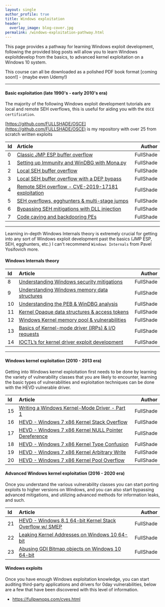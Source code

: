 ```yaml
---
layout: single
author_profile: true
title: Windows exploitation
header:
  overlay_image: blog-cover.jpg
permalink: /windows-exploitation-pathway.html
---
```


This page provides a pathway for learning Windows exploit development, following the provided blog posts will allow you to learn Windows exploitdevelop from the basics, to advanced kernel exploitation on a Windows 10 system.

This course can all be downloaded as a polished PDF book format [coming soon!] - (maybe even Udemy!)

----

#### Basic exploitation (late 1990's - early 2010's era)

The majority of the following Windows exploit development tutorials are local and remote SEH overflows, this is useful for aiding you with the `OSCE certification`. 

[https://github.com/FULLSHADE/OSCE](https://github.com/FULLSHADE/OSCE) is my repository with over 25 from scratch written exploits

| Id | Article | Author  |
|:---|:--------|--------:|
| 0 | [Classic JMP ESP buffer overflow](/) | FullShade |
| 1 | [Setting up Immunity and WinDBG with Mona.py](https://fullpwnops.com/immunity-windbg-mona/) | FullShade |
| 2 | [Local SEH buffer overflow]() | FullShade |
| 3 | [Local SEH buffer overflow with a DEP bypass]() | FullShade |
| 4 | [Remote SEH overflow - CVE-2019-17181 exploitation](https://fullpwnops.com/CVE-2019-17181-intrasrv-writeup/) | FullShade |
| 5 | [SEH overflows, egghunters & multi-stage jumps]() | FullShade |
| 6 | [Bypassing SEH mitigations with DLL injection](https://fullpwnops.com/nullbytebypass/) | FullShade |
| 7 | [Code caving and backdooring PEs](https://fullpwnops.com/code-caving/) | FullShade |

----

Learning in-depth Windows Internals theory is extremely crucial for getting into any sort of Windows exploit development past the basics (JMP ESP, SEH, egghunters, etc.) I can't recommend `Windows Internals` from Pavel Yosifovich more.

#### Windows Internals theory 

| Id | Article | Author  |
|:---|:--------|--------:|
| 8 | [Understanding Windows security mitigations](https://fullpwnops.com/Understanding-Exploit-mitigations/) | FullShade |
| 9 | [Understanding Windows memory data structures](https://fullpwnops.com/Stack-heaps-memory/) | FullShade |
| 10 | [Understanding the PEB & WinDBG analysis](https://fullpwnops.com/PEB-analysis-exploitation/) | FullShade |
| 11 | [Kernel Opaque data structures & access tokens](https://fullpwnops.com/token-manipulation-privs/) | FullShade |
| 12 | [Windows Kernel memory pool & vulnerabilities](https://fullpwnops.com/Windows-pool-and-vulns/) | FullShade |
| 13 | [Basics of Kernel-mode driver (IRPs) & I/O requests](https://fullpwnops.com/io-requests-basics/) | FullShade |
| 14 | [IOCTL’s for kernel driver exploit development](https://fullpwnops.com/IOCTL-kernel-drivers/) | FullShade |

----

#### Windows kernel exploitation (2010 - 2013 era)

Getting into Windows kernel exploitation first needs to be done by learning the variety of vulnerability classes that you are likely to encounter, learning the basic types of vulnerabilities and exploitation techniques can be done with the HEVD vulnerable driver.

| Id | Article | Author  |
|:---|:--------|--------:|
| 15 | [Writing a Windows Kernel-Mode Driver - Part 1](https://fullpwnops.com/kernel-driver1/) | FullShade |
| 16 | [HEVD - Windows 7 x86 Kernel Stack Overflow](https://fullpwnops.com/HEVD-kernel-overflow/) | FullShade |
| 17 | [HEVD - Windows 7 x86 Kernel NULL Pointer Dereference](https://fullpwnops.com/HEVD_null-pointer/) | FullShade |
| 18 | [HEVD - Windows 7 x86 Kernel Type Confusion](https://fullpwnops.com/HEVD-typeconfusion/) | FullShade |
| 19 | [HEVD - Windows 7 x86 Kernel Arbitrary Write](https://fullpwnops.com/HEVD-arbitraryoverwrite/) | FullShade |
| 20 | [HEVD - Windows 7 x86 Kernel Pool Overflow](https://fullpwnops.com/HEVD-pool-overflow/) | FullShade |

#### Advanced Windows kernel exploitation (2016 - 2020 era)

Once you understand the various vulnerability classes you can start porting exploits to higher versions on Windows, and you can also start bypassing advanced mitigations, and utilizing advanced methods for information leaks, and such.

| Id | Article | Author  |
|:---|:--------|--------:|
| 21 | [HEVD - Windows 8.1 64-bit Kernel Stack Overflow w/ SMEP](https://fullpwnops.com/HEVD-stack-smep/) | FullShade |
| 22 | [Leaking Kernel Addresses on Windows 10 64-bit](https://fullpwnops.com/Windows-10-kaslr-infoleak/) | FullShade |
| 23 | [Abusing GDI Bitmap objects on Windows 10 64-bit](https://fullpwnops.com/gdi-exploitation/) | FullShade |

#### Windows exploits

Once you have enough Windows exploitation knowledge, you can start auditing third-party applications and drivers for 0day vulnerabilities, below are a few that have been discovered with this level of information.

- https://fullpwnops.com/cves.html
